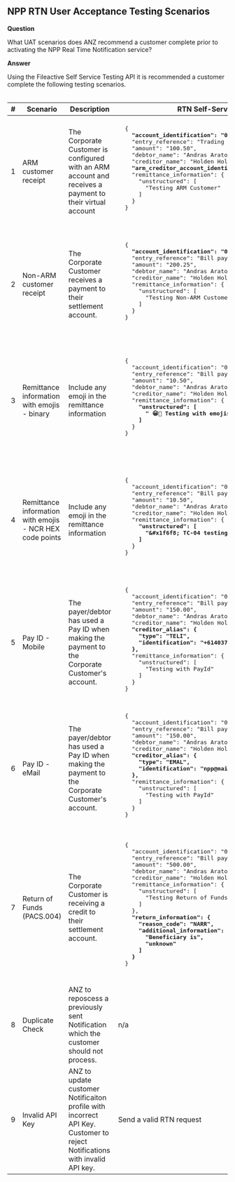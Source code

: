 ## NPP RTN User Acceptance Testing Scenarios

**Question**

What UAT scenarios does ANZ recommend a customer complete prior to activating the NPP Real Time Notification service? 

**Answer**

Using the Fileactive Self Service Testing API it is recommended a customer complete the following testing scenarios. <br><br>

<table>
    <thead>
  <tr>
    <th>#</th>
    <th>Scenario</th>
    <th>Description</th>
    <th>RTN Self-Service Request</th>
    <th>NPP Payment Notification Response Snipet</th>
  </tr>
</thead>
<tbody>
  <tr>
    <td>1</td>
    <td>ARM customer receipt</td>
    <td>The Corporate Customer is configured with an ARM account and receives a payment to their virtual account</td>
    <td>
    <pre>
  {
    <strong>"account_identification": "014814800000010",</strong>
    "entry_reference": "Trading transfer",
    "amount": "100.50",
    "debtor_name": "Andras Arato",
    "creditor_name": "Holden Holdings",
    <strong>"arm_creditor_account_identification": "063678965323010",</strong>
    "remittance_information": {
      "unstructured": [
        "Testing ARM Customer"
      ]
    }
  }
    </pre>
    </td>
    <td>
    <pre>
  {
    "identification": "D942DD0B23674C3FBDC2702ECB0C837F",
    "creation_date_time": "2022-07-27T23:44:01.9842888+00:00",
    <strong>"account_identification": "014814800000010",</strong>
    <strong>"account_issuer": "014814"</strong>,
    "entry": [
      {
        "related_parties": {
          <strong>"creditor_account_identification": "965323010",</strong>
          <strong>"creditor_account_issuer": "063678"</strong>
        }
      }
    ]
  }
    </pre>
    </td>
  </tr>

  <tr>
    <td>2</td>
    <td>Non-ARM customer receipt</td>
    <td>The Corporate Customer receives a payment to their settlement account.</td>
    <td>
    <pre>
  {
    <strong>"account_identification": "014814800000010",</strong>
    "entry_reference": "Bill payment",
    "amount": "200.25",
    "debtor_name": "Andras Arato",
    "creditor_name": "Holden Holdings",
    "remittance_information": {
      "unstructured": [
        "Testing Non-ARM Customer"
      ]
    }
  }
    </pre>
    </td>
    <td>
    <pre>
  {
    "identification": "D942DD0B23674C3FBDC2702ECB0C837F",
    "creation_date_time": "2022-07-27T23:44:01.9842888+00:00",
    <strong>"account_identification": "014814800000010",</strong>
    <strong>"account_issuer": "014814",</strong>
    "entry": [
      {
        "related_parties": {
          <strong>"creditor_account_identification": "800000010",</strong>
          <strong>"creditor_account_issuer": "014814"</strong>
        }
      }
    ]
  }
    </pre>
    </td>
  </tr>

  <tr>
    <td>3</td>
    <td>Remittance information with emojis - binary</td>
    <td>Include any emoji in the remittance information</td>
    <td>
    <pre>
  {
    "account_identification": "014814800000010",
    "entry_reference": "Bill payment",
    "amount": "10.50",
    "debtor_name": "Andras Arato",
    "creditor_name": "Holden Holdings",
    "remittance_information": {
      <strong>"unstructured": [
        " 😀🚀 Testing with emojis"
      ]</strong>
    }
  }
    </pre>
    </td>
    <td>
    <pre>
  {
    "identification": "D942DD0B23674C3FBDC2702ECB0C837F",
    "creation_date_time": "2022-07-27T23:44:01.9842888+00:00",
    "account_identification": "014814800000010",
    "account_issuer": "014814",
    "entry": [
      {
        "remittance_information": {
          <strong>"unstructured": [
            "&amp;#x1F600;&amp;#x1F680; Testing with emojis"
          ]</strong>
        }
      }
    ]
  }
    </pre>
    </td>
  </tr>
  
  <tr>
    <td>4</td>
    <td>Remittance information with emojis - NCR HEX code points</td>
    <td>Include any emoji in the remittance information</td>
    <td>
    <pre>
  {
    "account_identification": "014814800000010",
    "entry_reference": "Bill payment",
    "amount": "10.50",
    "debtor_name": "Andras Arato",
    "creditor_name": "Holden Holdings",
    "remittance_information": {
      <strong>"unstructured": [
        "&amp;#x1f6f8; TC-04 testing emoji"
      ]</strong>
    }
  }
    </pre>
    </td>
    <td>
    <pre>
  {
    "identification": "D942DD0B23674C3FBDC2702ECB0C837F",
    "creation_date_time": "2022-07-27T23:44:01.9842888+00:00",
    "account_identification": "014814800000010",
    "account_issuer": "014814",
    "entry": [
      {
        "remittance_information": {
          <strong>"unstructured": [
            "&amp;#x1f6f8; TC-04 testing emoji"
          ]</strong>
        }
      }
    ]
  }
    </pre>
    </td>
  </tr>
  
  <tr>
    <td>5</td>
    <td>Pay ID - Mobile</td>
    <td>The payer/debtor has used a Pay ID when making the payment to the Corporate Customer's account.</td>
    <td>
    <pre>
  {
    "account_identification": "014814800000010",
    "entry_reference": "Bill payment",
    "amount": "150.00",
    "debtor_name": "Andras Arato",
    "creditor_name": "Holden Holdings",
    <strong>"creditor_alias": {
      "type": "TELI",
      "identification": "+61403736550"
    },</strong>
    "remittance_information": {
      "unstructured": [
        "Testing with PayId"
      ]
    }
  }
    </pre>
    </td>
    <td>
    <pre>
  {
    "identification": "D942DD0B23674C3FBDC2702ECB0C837F",
    "creation_date_time": "2022-07-27T23:44:01.9842888+00:00",
    "account_identification": "014814800000010",
    "account_issuer": "014814",
    "entry": [
      {
        "related_parties": {
          <strong>"creditor_account_proxy": {
            "proxy_type": "TELI",
            "proxy_identification": "+61403736550"
          }</strong>
        }
      }
    ]
  }
    </pre>
    </td>
  </tr>
    
  <tr>
    <td>6</td>
    <td>Pay ID - eMail</td>
    <td>The payer/debtor has used a Pay ID when making the payment to the Corporate Customer's account.</td>
    <td>
    <pre>
  {
    "account_identification": "014814800000010",
    "entry_reference": "Bill payment",
    "amount": "150.00",
    "debtor_name": "Andras Arato",
    "creditor_name": "Holden Holdings",
    <strong>"creditor_alias": {
      "type": "EMAL",
      "identification": "npp@mail.com"
    },</strong>
    "remittance_information": {
      "unstructured": [
        "Testing with PayId"
      ]
    }
  }
    </pre>
    </td>
    <td>
    <pre>
  {
    "identification": "D942DD0B23674C3FBDC2702ECB0C837F",
    "creation_date_time": "2022-07-27T23:44:01.9842888+00:00",
    "account_identification": "014814800000010",
    "account_issuer": "014814",
    "entry": [
      {
        "related_parties": {
          <strong>"creditor_account_proxy": {
            "proxy_type": "EMAL",
            "proxy_identification": "npp@mail.com"
          }</strong>
        }
      }
    ]
  }
    </pre>
    </td>
  </tr>
    
  <tr>
    <td>7</td>
    <td>Return of Funds (PACS.004)</td>
    <td>The Corporate Customer is receiving a credit to their settlement account.</td>
    <td>
    <pre>
  {
    "account_identification": "014814800000010",
    "entry_reference": "Bill payment",
    "amount": "500.00",
    "debtor_name": "Andras Arato",
    "creditor_name": "Holden Holdings",
    "remittance_information": {
      "unstructured": [
        "Testing Return of Funds"
      ]
    },
    <strong>"return_information": {
      "reason_code": "NARR",
      "additional_information": [
        "Beneficiary is",
        "unknown"
      ]
    }</strong>
  }
    </pre>
    </td>
    <td>
    <pre>
  {
      "identification": "D942DD0B23674C3FBDC2702ECB0C837F",
      "creation_date_time": "2022-07-27T23:44:01.9842888+00:00",
      "account_identification": "014814800000010",
      "account_issuer": "014814",
      "entry": [
        {
          <strong>"return_information": {
              "reason": {
                "code": "NARR"
              },
              "additional_information": [
                "Beneficiary is",
                "unknown"
              ]
            }
          }</strong>
        }
      ]
    }
    </pre>
    </td>
  </tr>
      
  <tr>
    <td>8</td>
    <td>Duplicate Check</td>
    <td>ANZ to reposcess a previously sent Notification which the customer should not process.</td>
    <td>n/a</td>
    <td>ANZ will send a previously sent Notification which has the same account_servicer_reference.</td>
  </tr>

        
  <tr>
    <td>9</td>
    <td>Invalid API Key</td>
    <td>ANZ to update customer Notificaiton profile with incorrect API Key. Customer to reject  Notifications with invalid API key.</td>
    <td>Send a valid RTN request</td>
    <td>ANZ will send a well formed Notification which customer should reject with HTTP 401</td>
  </tr>
</tbody>
</table>

